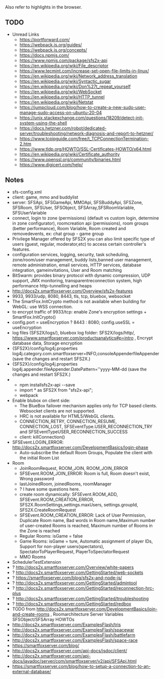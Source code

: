 Also refer to highlights in the browser.

## TODO
- Unread Links
	- https://portforward.com/
	- https://webpack.js.org/guides/
	- https://webpack.js.org/concepts/
	- https://docs.npmjs.com/
	- https://www.npmjs.com/package/sfs2x-api
	- https://en.wikipedia.org/wiki/File_descriptor
	- https://www.tecmint.com/increase-set-open-file-limits-in-linux/
	- https://en.wikipedia.org/wiki/Network_address_translation
	- https://en.wikipedia.org/wiki/Syntactic_sugar
	- https://en.wikipedia.org/wiki/Don%27t_repeat_yourself
	- https://en.wikipedia.org/wiki/WebSocket
	- https://en.wikipedia.org/wiki/HTTP_tunnel
	- https://en.wikipedia.org/wiki/Netstat
	- https://jumpcloud.com/blog/how-to-create-a-new-sudo-user-manage-sudo-access-on-ubuntu-20-04
	- https://unix.stackexchange.com/questions/18209/detect-init-system-using-the-shell
	- https://docs.hetzner.com/robot/dedicated-server/troubleshooting/network-diagnosis-and-report-to-hetzner/
	- https://www.tcpipguide.com/free/t_TCPConnectionTermination-2.htm
	- https://www.tldp.org/HOWTO/SSL-Certificates-HOWTO/x64.html
	- https://en.wikipedia.org/wiki/Certificate_authority
	- https://www.openssl.org/community/binaries.html
	- https://www.digicert.com/help/

## Notes
- sfs-config.xml
- client: game, mmo and buddylist
- server: SFSApi, SFSGameApi, MMOApi, SFSBuddyApi, SFSZone, SFSRoom, SFSUser, SFSObject, SFSArray,SFSRoomVariable, SFSUserVariable
- connect, login to zone (permissions) (default vs custom login, determine in zone configurator), roomcreation api (permissions), room groups (better performance), Room Variable, Room created and removedevents, ex: chat group - game group
- Privilege Manager offered by SFS2X you can also limit specific type of users (guest, regular, moderator,etc) to access certain controller's features.
- configuration services, logging, security, task scheduling, zone/room/user management, buddy lists,banned user management, remote administration, email services, HTTP services, database integration, gameinvitations, User and Room matching
- BitSwarm: provides binary protocol with dynamic compression, UDP support, JMX monitoring, transparentreconnection system, high performance http-tunnelling and heaps
- http://docs2x.smartfoxserver.com/Overview/sfs2x-features
- 9933, 9933/udp, 8080, 8443, tls, tcp, bluebox, websocket
- The SmartFox.InitCrypto method is not available when building for WebGL: use WSS connection.
- to encrypt traffic of 9933/tcp: enable Zone's encryption settings + SmartFox.InitCrypto()
- config.port = useEncryption ? 8443 : 8080;		config.useSSL = useEncryption
- log files (SFS2X/logs/), bluebox log folder: SFS2X/logs/http/, https://www.smartfoxserver.com/productsanalytics#p=intro  , Encrypt database data, Storage encryption
- {SFS2X}/config/log4j.properties	log4j.category.com.smartfoxserver=INFO,consoleAppenderfileAppender			(save the changes and restart SFS2X.)
- {SFS2X}/config/log4j.properties	log4j.appender.fileAppender.DatePattern=''yyyy-MM-dd						(save the changes and restart SFS2X.)
- <script type="text/javascript" src="libs/sfs2x-api-1.7.11.js"></script>
	- npm installsfs2x-api --save
	- import * as SFS2X from "sfs2x-api";
	- webpack
- Enable blubox on client side: <SmartFoxConfig></SmartFoxConfig>
	- The BlueBox failover mechanism applies only for TCP based clients. Websocket clients are not supported.
	- HRC is not available for HTML5/WebGL clients.
	- CONNECTION_RETRY, CONNECTION_RESUME, CONNECTION_LOST, SFSEventType.USER_RECONNECTION_TRY and 	SFSEventTypeUSER_RECONNECTION_SUCCESS
	- client: killConnection()
- SFSEvent.LOGIN_ERROR: http://docs2x.smartfoxserver.com/DevelopmentBasics/login-phase
	- Auto-subscribe the default Room Groups, Populate the client with the initial Room List
- Room
	- JoinRoomRequest, ROOM_JOIN, ROOM_JOIN_ERROR
	- SFSEvent.ROOM_JOIN_ERROR: Room is full, Room doesn't exist, Wrong password
	- lastJoinedRoom, joinedRooms, roomManager
	- ? I have some questions here.
	- create room dynamically: SFSEvent.ROOM_ADD, SFSEvent.ROOM_CREATION_ERROR, SFS2X.RoomSettings,settings.maxUsers, settings.groupId, SFS2X.CreateRoomRequest
	- SFSEvent.ROOM_CREATION_ERROR: Lack of User Permission, Duplicate Room name, Bad words in Room name,Maximum number of user-created Rooms is reached, Maximum number of Rooms in the Zone is reached
	- Regular Rooms: isGame = false
	- Game Rooms: isGame = ture, Automatic assignment of player IDs, Support for non-player users(spectators), SpectatorToPlayerRequest, PlayerToSpectatorRequest
	- MMO Rooms
- SchedulerTestExtension
- ? http://docs2x.smartfoxserver.com/Overview/white-papers
- ? http://docs2x.smartfoxserver.com/GettingStarted/web-sockets
- ? https://smartfoxserver.com/blog/sfs2x-and-node-js/
- ? http://docs2x.smartfoxserver.com/GettingStarted/admintool
- ? http://docs2x.smartfoxserver.com/GettingStarted/reconnection-hrc-plus
- ? http://docs2x.smartfoxserver.com/GettingStarted/troubleshooting
- ? http://docs2x.smartfoxserver.com/GettingStarted/redbox
- TODO from http://docs2x.smartfoxserver.com/DevelopmentBasics/join-and-create-rooms , 	Roomarchitecture		Server Variables		SFSObject/SFSArray		HOWTOs
- http://docs2x.smartfoxserver.com/ExamplesFlash/tris
- http://docs2x.smartfoxserver.com/ExamplesFlash/spacewar
- http://docs2x.smartfoxserver.com/ExamplesFlash/battlefarm
- http://docs2x.smartfoxserver.com/ExamplesFlash/space-race
- https://smartfoxserver.com/blog/
- http://docs2x.smartfoxserver.com/api-docs/jsdoc/client/
- http://docs2x.smartfoxserver.com/api-docs/javadoc/server/com/smartfoxserver/v2/api/SFSApi.html
- https://smartfoxserver.com/blog/how-to-setup-a-connection-to-an-external-database/
